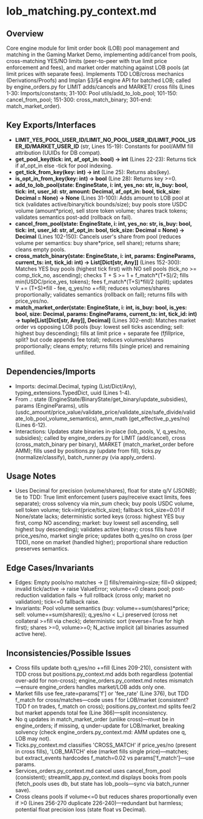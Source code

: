 # lob_matching.py_context.md

## Overview
Core engine module for limit order book (LOB) pool management and matching in the Gaming Market Demo, implementing add/cancel from pools, cross-matching YES/NO limits (peer-to-peer with true limit price enforcement and fees), and market order matching against LOB pools (at limit prices with separate fees). Implements TDD LOB/cross mechanics (Derivations/Proofs) and Implan §3/§4 engine API for batched LOB; called by engine_orders.py for LIMIT adds/cancels and MARKET/ cross fills (Lines 1-30: Imports/constants; 31-100: Pool utils/add_to_lob_pool; 101-150: cancel_from_pool; 151-300: cross_match_binary; 301-end: match_market_order).

## Key Exports/Interfaces
- **LIMIT_YES_POOL_USER_ID/LIMIT_NO_POOL_USER_ID/LIMIT_POOL_USER_ID/MARKET_USER_ID** (str, Lines 15-19): Constants for pool/AMM fill attribution (UUIDs for DB compat).
- **get_pool_key(tick: int, af_opt_in: bool) -> int** (Lines 22-23): Returns tick if af_opt_in else -tick for pool indexing.
- **get_tick_from_key(key: int) -> int** (Line 25): Returns abs(key).
- **is_opt_in_from_key(key: int) -> bool** (Line 28): Returns key >=0.
- **add_to_lob_pool(state: EngineState, i: int, yes_no: str, is_buy: bool, tick: int, user_id: str, amount: Decimal, af_opt_in: bool, tick_size: Decimal = None) -> None** (Lines 31-100): Adds amount to LOB pool at tick (validates active/binary/tick bounds/size); buy pools store USDC volume (amount*price), sell store token volume; shares track tokens; validates semantics post-add (rollback on fail).
- **cancel_from_pool(state: EngineState, i: int, yes_no: str, is_buy: bool, tick: int, user_id: str, af_opt_in: bool, tick_size: Decimal = None) -> Decimal** (Lines 102-150): Cancels user's share from pool (reduces volume per semantics: buy share*price, sell share); returns share; cleans empty pools.
- **cross_match_binary(state: EngineState, i: int, params: EngineParams, current_ts: int, tick_id: int) -> List[Dict[str, Any]]** (Lines 152-300): Matches YES buy pools (highest tick first) with NO sell pools (tick_no >= comp_tick_no, ascending); checks T + S >= 1 + f_match*(T+S)/2; fills min(USDC/price_yes, tokens); fees f_match*(T+S)*fill/2 (split); updates V += (T+S)*fill - fee, q_yes/no +=fill; reduces volumes/shares proportionally; validates semantics (rollback on fail); returns fills with price_yes/no.
- **match_market_order(state: EngineState, i: int, is_buy: bool, is_yes: bool, size: Decimal, params: EngineParams, current_ts: int, tick_id: int) -> tuple[List[Dict[str, Any]], Decimal]** (Lines 302-end): Matches market order vs opposing LOB pools (buy: lowest sell ticks ascending; sell: highest buy descending); fills at limit price + separate fee (f*fill*price, split? but code appends fee total); reduces volumes/shares proportionally; cleans empty; returns fills (single price) and remaining unfilled.

## Dependencies/Imports
- Imports: decimal.Decimal, typing (List/Dict/Any), typing_extensions.TypedDict, uuid (Lines 1-4).
- From .: state (EngineState/BinaryState/get_binary/update_subsidies), params (EngineParams), utils (usdc_amount/price_value/validate_price/validate_size/safe_divide/validate_lob_pool_volume_semantics), amm_math (get_effective_p_yes/no) (Lines 6-12).
- Interactions: Updates state binaries in-place (lob_pools, V, q_yes/no, subsidies); called by engine_orders.py for LIMIT (add/cancel), cross (cross_match_binary per binary), MARKET (match_market_order before AMM); fills used by positions.py (update from fill), ticks.py (normalize/classify), batch_runner.py (via apply_orders).

## Usage Notes
- Uses Decimal for precision (volume/shares), float for state q/V (JSONB); tie to TDD: True limit enforcement (users pay/receive exact limits, fees separate); cross solvency via min_sum check; buy pools USDC volume, sell token volume; tick=int(price/tick_size); fallback tick_size=0.01 if None/state lacks; deterministic sorted keys (cross: highest YES buy first, comp NO ascending; market: buy lowest sell ascending, sell highest buy descending); validates active binary; cross fills have price_yes/no, market single price; updates both q_yes/no on cross (per TDD), none on market (handled higher); proportional share reduction preserves semantics.

## Edge Cases/Invariants
- Edges: Empty pools/no matches → [] fills/remaining=size; fill=0 skipped; invalid tick/active → raise ValueError; volume<=0 cleans pool; post-reduction validation fails → full rollback (cross only; market no validation); tick<=0 fallback raise.
- Invariants: Pool volume semantics (buy: volume==sum(shares)*price; sell: volume==sum(shares)); q_yes/no < L_i preserved (cross net collateral >=fill via check); deterministic sort (reverse=True for high first); shares >=0, volume>=0; N_active implicit (all binaries assumed active here).

## Inconsistencies/Possible Issues
- Cross fills update both q_yes/no +=fill (Lines 209-210), consistent with TDD cross but positions.py_context.md adds both regardless (potential over-add for non-cross); engine_orders.py_context.md notes mismatch—ensure engine_orders handles market/LOB adds only one.
- Market fills use fee_rate=params['f'] or 'fee_rate' (Line 376), but TDD f_match for cross/matches—code uses f for LOB/market (consistent? TDD f on trades, f_match on cross); positions.py_context.md splits fee/2 but market appends total fee (Line 366)—split inconsistency.
- No q updates in match_market_order (unlike cross)—must be in engine_orders; if missing, q under-update for LOB/market, breaking solvency (check engine_orders.py_context.md: AMM updates one q, LOB may not).
- Ticks.py_context.md classifies 'CROSS_MATCH' if price_yes/no (present in cross fills), 'LOB_MATCH' else (market fills single price)—matches; but extract_events hardcodes f_match=0.02 vs params['f_match']—use params.
- Services_orders.py_context.md cancel uses cancel_from_pool (consistent); streamlit_app.py_context.md displays books from pools (fetch_pools uses db, but state has lob_pools—sync via batch_runner save).
- Cross cleans pools if volume<=0 but reduces shares proportionally even if >0 (Lines 256-270 duplicate 226-240)—redundant but harmless; potential float precision loss (state float vs Decimal).